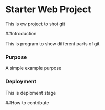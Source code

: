 # Starter Web Project

This is ew project to shot git

##Introduction

This is program to show different parts of git

### Purpose

A simple example purpose

### Deployment

This is deploment stage

##How to contribute
